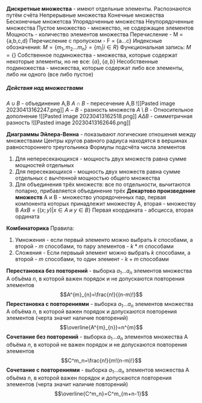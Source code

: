 **Дискретные множества** - имеют отдельные элементы. Распознаются путём счёта 
Непрерывные множества
Конечные множества
Бесконечные множетсва
Упорядоченные множества
Неупорядоченные множества
Пустое множество - множество, не содержащее элементов
Мощность - количество элементов множества
Перечисление - M = {a,b,c,d}
Перечисление с пропуском - F = {a...c}
Индексные обозначения: $M=\{m_{1},m_{2}...m_{n}\}=\{m_{i}| i\in{R}\}$
Функциональная запись: $M=\{\}$
Собственное подмножества - множества, которые содержат некоторые элементы, но не все: $\{a\},\{a,b\}$
Несобственные подмножества - множества, которые содержат либо все элементы, либо ни одного (все либо пустое)
##### Действия над множествами
$A\cup{B}$ - объединение A,B
$A\cap{B}$ - пересечение А,В
![[Pasted image 20230413162247.png]]
$A-B$ - разность множеств
$A\setminus{}B$  - Относительное дополнение
![[Pasted image 20230413162518.png]]
$A\Delta{B}$ - симметричная разность
![[Pasted image 20230413162646.png]]

**Диаграммы Эйлера-Венна** - показывают логические отношения между множествами
Центры кругов равного радиуса находятся в вершинах равностороннего треугольника
Формулы подсчёта числа элементов
1. Для непересекающихся - мощность двух множеств равна сумме мощностей отдельных
2. Для пересекающихся - мощность двух множеств равна сумме отдельных с вычтенной мощностью общего множества
3. Для объединения трёх множеств: все по отдельности, вычитаются попарно, прибавляется объединение трёх
**Декартово произведение множеств** A и B - множество упорядоченных пар, первая компонента которых принадлежит множеству A, вторая - множеству B
$AxB=\{(x;y)|x\in{A}\;и\;y\in{B}\}$ 
Первая координата - абсцисса, вторая ордината

**Комбинаторика**
Правила:
1. Умножения - если первый элементо можно выбрать $k$ способами, а второй - $m$ способами, то пару элементов - $k*m$ способами
2. Сложения - Если первыый элемент можно выбрать $k$ способами, а второй - $m$ способами, то один элемент - $k+m$ способами

**Перестановка без повторений** - выборка $a_{1}...a_{n}$ элементов множества А объёма $n$, в которой важен порядок и не допускаются повторения элементов$$A^{m}_{n}=\frac{n!}{(n-m)!}$$
**Перестановка с повторениями** - выборка $a_{1}...a_{n}$ элементов множества А объёма $n$, в которой важен порядок и допускаются повторения элементов (черта значит наличие повторений)$$\overline{A^{m}_{n}}=n^{m}$$
**Сочетание без повторений** - выборка $a_{1}...a_{n}$ элементов множества А объёма $n$, в которой не важен порядок и не допускаются повторения элементов$$C^m_n=\frac{n!}{m!(n-m)!}$$
**Сочетание с повторениями** - выборка $a_{1}...a_{n}$ элементов множества А объёма $n$, в которой важен порядок и допускаются повторения элементов (черта значит наличие повторений)$$\overline{C^m_n}=C^m_{m+n-1}$$